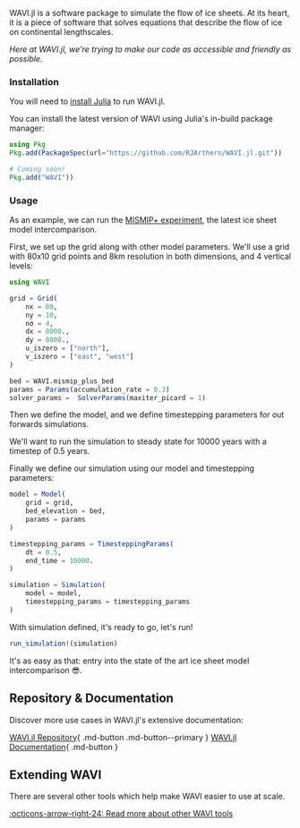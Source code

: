 WAVI.jl is a software package to simulate the flow of ice sheets. At its heart, it is a piece of software that solves equations that describe the flow of ice on continental lengthscales.

_Here at WAVI.jl, we're trying to make our code as accessible and friendly as possible._

### Installation

You will need to [install Julia](https://julialang.org/downloads/) to run WAVI.jl.

You can install the latest version of WAVI using Julia's in-build package manager:

```julia title="Installation"
using Pkg
Pkg.add(PackageSpec(url="https://github.com/RJArthern/WAVI.jl.git"))

# Coming soon!
Pkg.add("WAVI"))
```

### Usage
As an example, we can run the [MISMIP+ experiment](http://www.climate-cryosphere.org/activities/targeted/153-misomip/1412-mismip-plus),
the latest ice sheet model intercomparison.

First, we set up the grid along with other model parameters. We'll use a grid with 80x10 grid points
and 8km resolution in both dimensions, and 4 vertical levels:

```julia title="Grid Setup"
using WAVI

grid = Grid(
    nx = 80,
    ny = 10,
    nσ = 4,
    dx = 8000.,
    dy = 8000.,
    u_iszero = ["north"],
    v_iszero = ["east", "west"]
)

bed = WAVI.mismip_plus_bed 
params = Params(accumulation_rate = 0.3)
solver_params =  SolverParams(maxiter_picard = 1)
```
Then we define the model, and we define timestepping parameters for out forwards simulations.

We'll want to run the simulation to steady state for 10000 years with a timestep of 0.5 years.

Finally we define our simulation using our model and timestepping parameters:

```julia title="Model & Simulation definition"
model = Model(
    grid = grid,
    bed_elevation = bed,
    params = params
)

timestepping_params = TimesteppingParams(
    dt = 0.5,
    end_time = 10000.
)

simulation = Simulation(
    model = model,
    timestepping_params = timestepping_params
)
```

With simulation defined, it's ready to go, let's run!

```julia title="Running the model"
run_simulation!(simulation)
```
It's as easy as that: entry into the state of the art ice sheet model intercomparison 😎.

## Repository & Documentation

Discover more use cases in WAVI.jl's extensive documentation:

[WAVI.jl Repository](https://github.com/RJArthern/WAVI.jl){ .md-button .md-button--primary }
[WAVI.jl Documentation](https://rjarthern.github.io/WAVI.jl/){ .md-button }

## Extending WAVI

There are several other tools which help make WAVI easier to use at scale.

[:octicons-arrow-right-24: Read more about other WAVI tools](extend_wavi.md)

